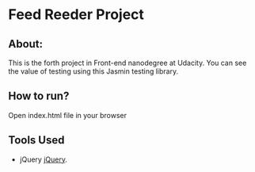 # Feed Reeder Project

## About:
This is the forth project in Front-end nanodegree at Udacity.
You can see the value of testing using this Jasmin testing library.


## How to run?
Open index.html file in your browser

## Tools Used

* jQuery [jQuery](https://jquery.com/).
